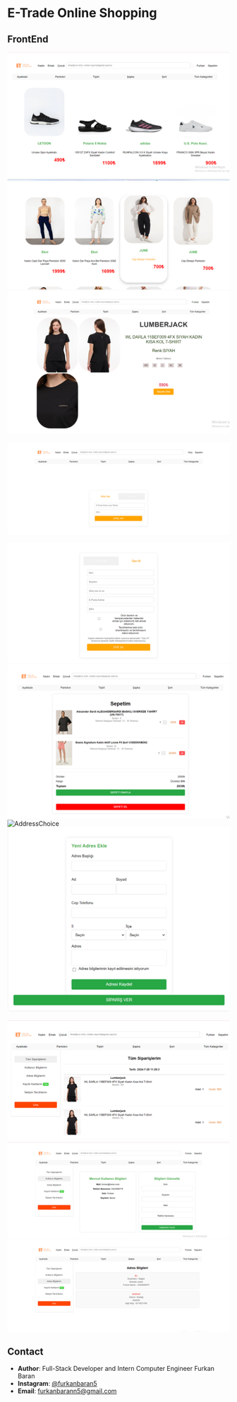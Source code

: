 
# E-Trade Online Shopping

## FrontEnd
![MainMenu](../Images/front6.png)
![AllCategories](../Images/front7.png)
![ProductInfo](../Images/front8.png)

![Login](../Images/front5.png)

![Register](../Images/front4.png)
![BasketPage](../Images/front9.png)
![AddressChoice](h../Images/front10.png)
![NewAddress](../Images/front11.png)


![AllOrders](../Images/front1.png)
![CustomerInfo](../Images/front2.png)
![AddressInfo](../Images/front3.png)



## Contact
- **Author**: Full-Stack Developer and Intern Computer Engineer Furkan Baran
- **Instagram**: [@furkanbaran5](https://www.instagram.com/furkanbaran5)
- **Email**: [furkanbarann5@gmail.com](mailto:furkanbarann5@gmail.com)
